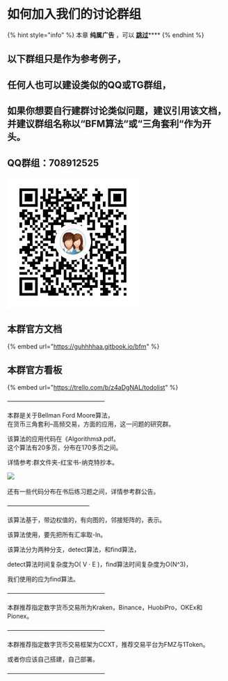 # 如何加入我们的讨论群组

{% hint style="info" %}
本章 **纯属广告** ，可以 [**跳过**](https://guhhhhaa.gitbook.io/bfm/wo-men-zai-wan-de-geng)\*\*\*\*
{% endhint %}

## 以下群组只是作为参考例子，

## 任何人也可以建设类似的QQ或TG群组，

## 如果你想要自行建群讨论类似问题，建议引用该文档，并建议群组名称以“BFM算法“或“三角套利“作为开头。

## QQ群组：708912525

![QQ&#x7FA4;&#x7EC4;&#xFF1A;708912525](.gitbook/assets/1584954098283.png)

## 本群官方文档

{% embed url="https://guhhhhaa.gitbook.io/bfm" %}





## 本群官方看板



{% embed url="https://trello.com/b/z4aDgNAL/todolist" %}

 

–––––––––––––––––––––––––––––––– 

本群是关于Bellman Ford Moore算法，  
在货币三角套利–高频交易，方面的应用，这一问题的研究群。  
   
该算法的应用代码在《Algorithms》.pdf。   
这个算法有20多页，分布在170多页之间。  
  
详情参考:群文件夹-红宝书-纳克特抄本。   


![](.gitbook/assets/na-ke-te-chao-ben-1.png)

  
还有一些代码分布在书后练习题之间，详情参考群公告。 

––––––––––––––––––––––––––– 

该算法基于，带边权值的，有向图的，邻接矩阵的，表示。 

该算法使用，要先把所有汇率取-ln。 

该算法分为两种分支，detect算法，和find算法，

detect算法时间复杂度为O\( V · E \)，find算法时间复杂度为O\(N^3\)，

我们使用的应为find算法。 

–––––––––––––––––––––––––––––––– 

本群推荐指定数字货币交易所为Kraken，Binance，HuobiPro，OKEx和Pionex。 

–––––––––––––––––––––––––––––––– 

本群推荐指定数字货币交易框架为CCXT，推荐交易平台为FMZ与1Token。 

或者你应该自己搭建，自己部署。 

––––––––––––––––––––––––––––––––

